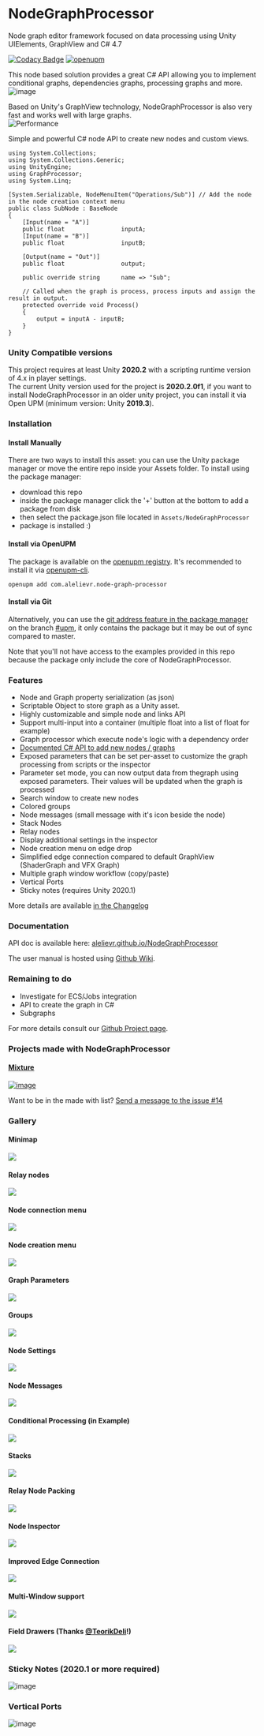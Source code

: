 # NodeGraphProcessor
Node graph editor framework focused on data processing using Unity UIElements, GraphView and C# 4.7

[![Codacy Badge](https://api.codacy.com/project/badge/Grade/4c62ece874d14a0b965b92cb163e3146)](https://www.codacy.com/manual/alelievr/NodeGraphProcessor?utm_source=github.com&amp;utm_medium=referral&amp;utm_content=alelievr/NodeGraphProcessor&amp;utm_campaign=Badge_Grade)
[![openupm](https://img.shields.io/npm/v/com.alelievr.node-graph-processor?label=openupm&registry_uri=https://package.openupm.com)](https://openupm.com/packages/com.alelievr.node-graph-processor/)

This node based solution provides a great C# API allowing you to implement conditional graphs, dependencies graphs, processing graphs and more.  
![image](https://user-images.githubusercontent.com/6877923/83576832-f2486500-a532-11ea-9d2a-a6b75b980813.png)

Based on Unity's GraphView technology, NodeGraphProcessor is also very fast and works well with large graphs.  
![Performance](https://user-images.githubusercontent.com/6877923/83576843-f70d1900-a532-11ea-80fb-c8fede6aa7ed.gif)

Simple and powerful C# node API to create new nodes and custom views.

```CSharp
using System.Collections;
using System.Collections.Generic;
using UnityEngine;
using GraphProcessor;
using System.Linq;

[System.Serializable, NodeMenuItem("Operations/Sub")] // Add the node in the node creation context menu
public class SubNode : BaseNode
{
    [Input(name = "A")]
    public float                inputA;
    [Input(name = "B")]
    public float                inputB;

    [Output(name = "Out")]
    public float				output;

    public override string		name => "Sub";

    // Called when the graph is process, process inputs and assign the result in output.
    protected override void Process()
    {
        output = inputA - inputB;
    }
}
```

### Unity Compatible versions

This project requires at least Unity **2020.2** with a scripting runtime version of 4.x in player settings.  
The current Unity version used for the project is **2020.2.0f1**, if you want to install NodeGraphProcessor in an older unity project, you can install it via Open UPM (minimum version: Unity **2019.3**).

### Installation

#### Install Manually
There are two ways to install this asset: you can use the Unity package manager or move the entire repo inside your Assets folder.
To install using the package manager:

- download this repo
- inside the package manager click the '+' button at the bottom to add a package from disk
- then select the package.json file located in `Assets/NodeGraphProcessor`
- package is installed :)

#### Install via OpenUPM

The package is available on the [openupm registry](https://openupm.com). It's recommended to install it via [openupm-cli](https://github.com/openupm/openupm-cli).

```
openupm add com.alelievr.node-graph-processor
```

#### Install via Git

Alternatively, you can use the [git address feature in the package manager](https://forum.unity.com/threads/git-support-on-package-manager.573673/) on the branch [#upm](https://github.com/alelievr/NodeGraphProcessor/tree/upm), it only contains the package but it may be out of sync compared to master.

Note that you'll not have access to the examples provided in this repo because the package only include the core of NodeGraphProcessor.

### Features

- Node and Graph property serialization (as json)
- Scriptable Object to store graph as a Unity asset.
- Highly customizable and simple node and links API
- Support multi-input into a container (multiple float into a list of float for example)
- Graph processor which execute node's logic with a dependency order
- [Documented C# API to add new nodes / graphs](https://github.com/alelievr/NodeGraphProcessor/wiki/Node-scripting-API)
- Exposed parameters that can be set per-asset to customize the graph processing from scripts or the inspector
- Parameter set mode, you can now output data from thegraph using exposed parameters. Their values will be updated when the graph is processed
- Search window to create new nodes
- Colored groups
- Node messages (small message with it's icon beside the node)
- Stack Nodes
- Relay nodes
- Display additional settings in the inspector
- Node creation menu on edge drop
- Simplified edge connection compared to default GraphView (ShaderGraph and VFX Graph)
- Multiple graph window workflow (copy/paste)
- Vertical Ports
- Sticky notes (requires Unity 2020.1)

More details are available [in the Changelog](CHANGELOG.md)

### Documentation

API doc is available here: [alelievr.github.io/NodeGraphProcessor](https://alelievr.github.io/NodeGraphProcessor/api/index.html)

The user manual is hosted using [Github Wiki](https://github.com/alelievr/NodeGraphProcessor/wiki).

### Remaining to do

- Investigate for ECS/Jobs integration
- API to create the graph in C#
- Subgraphs

For more details consult our [Github Project page](https://github.com/alelievr/NodeGraphProcessor/projects/2).

### Projects made with NodeGraphProcessor

#### [Mixture](https://github.com/alelievr/Mixture)

[![image](https://user-images.githubusercontent.com/6877923/98482247-61239b80-2200-11eb-9d83-a1cba4cc376a.png)](https://github.com/alelievr/Mixture)

Want to be in the made with list? [Send a message to the issue #14](https://github.com/alelievr/NodeGraphProcessor/issues/14)

### Gallery

#### Minimap
![](https://user-images.githubusercontent.com/6877923/90036471-6043a200-dcc3-11ea-8702-9ccc62cb0f8a.gif)

#### Relay nodes
![](https://user-images.githubusercontent.com/6877923/89329982-e04c8500-d68f-11ea-8218-261225170978.gif)

#### Node connection menu
![](https://user-images.githubusercontent.com/6877923/89330117-12f67d80-d690-11ea-9b62-f878b86b8342.gif)

#### Node creation menu
![](https://user-images.githubusercontent.com/6877923/58935811-893adf80-876e-11e9-9f69-69ce51a432b8.png)

#### Graph Parameters
![](https://user-images.githubusercontent.com/6877923/90035202-d6470980-dcc1-11ea-92e0-a754820bdc55.png)

#### Groups
![](https://user-images.githubusercontent.com/6877923/58935692-3fea9000-876e-11e9-945e-8a874a4586a9.png)

#### Node Settings
![](https://user-images.githubusercontent.com/6877923/71757124-c34e9a00-2e93-11ea-900c-63ecd772af3f.gif)

#### Node Messages
![](https://user-images.githubusercontent.com/6877923/63230815-51dabb80-c212-11e9-9d54-382e649e77f1.png)

#### Conditional Processing (in Example)
![](https://user-images.githubusercontent.com/6877923/69500269-e469b580-0ef9-11ea-9c4b-f58e793f7ecd.gif)

#### Stacks
![](https://user-images.githubusercontent.com/6877923/71782933-25b4b100-2fe0-11ea-9b57-0198f7161535.gif)

#### Relay Node Packing
![](https://user-images.githubusercontent.com/6877923/77270201-808aaa00-6cab-11ea-9028-e671092be194.gif)

#### Node Inspector
![](https://user-images.githubusercontent.com/6877923/87306684-ac5ec380-c518-11ea-9346-1ed47e8cd016.gif)

#### Improved Edge Connection
![](https://user-images.githubusercontent.com/6877923/89890139-272c0480-dbd3-11ea-86f4-696d260f707b.gif)

#### Multi-Window support
![](https://user-images.githubusercontent.com/6877923/89891415-504d9480-dbd5-11ea-8b1d-873031a0677c.gif)

#### Field Drawers (Thanks [@TeorikDeli](https://github.com/TeorikDeli)!)
![](https://user-images.githubusercontent.com/6877923/92417811-775f9d80-f164-11ea-9031-e6b61c98b88e.png)

### Sticky Notes (2020.1 or more required)
![image](https://user-images.githubusercontent.com/6877923/94344807-208e0b00-0022-11eb-9f93-62acd6478e30.png)

### Vertical Ports
![image](https://user-images.githubusercontent.com/6877923/106968910-199ea400-674a-11eb-8f0d-76230c3e10c5.png)
